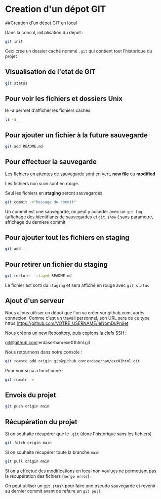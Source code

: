 # Creation d'un dépot GIT

##Creation d'un dépot GIT en local

Dans la consol, initialisation du dépot :

```bash
git init
```

Ceci crée un dossier caché nommé `.git` qui contient tout l'historique du projet 

## Visualisation de l'etat de GIT

```bash
git status
```
## Pour voir les fichiers et dossiers Unix

le -a permet d'afficher les fichiers cachés

```bash
ls -a
```

## Pour ajouter un fichier à la future sauvegarde

```bash
git add README.md
```

## Pour effectuer la sauvegarde

Les fichiers en attentes de sauvegarde sont en vert, **new file** ou **modified**

Les fichiers non suivi sont en rouge.

Seul les fichiers en **staging** seront sauvegardés

```bash
git commit -m"Message du commit"
```


Un commit est une sauvegarde, on peut y accèder 
avec un `git log` (affichage des identifiants de sauvegardes et `git show` ( sans paramètre, affichage du derniere commit

## Pour ajouter tout les fichiers en staging 

```bash
git add .
```

## Pour retirer un fichier du staging

```bash
git restore --staged README.md
```

Le fichier est sorti du `staging` et sera affiché en rouge avec `git status`

## Ajout d'un serveur 

Nous allons utiliser un dépot que l'on va créer sur github.com,
aorès connexion. Comme c'est un travail personnel, son URL sera de ce type https:https://github.com/VOTRE_USERNAME/leNomDuProjet

Nous créons un new Repository, puis copions la clefs SSH :

git@github.com:erdaserhan/exe01html.git

Nous retournons dans notre console :

```bash
git remote add origin git@github.com:erdaserhan/exe01html.git
```

Pour voir si ca a fonctionné :

```bash
git remote -v
```

## Envois du projet

```bash
git push origin main
```

## Récupération du projet

Si on souhaite récupérer que le `.git` (donc l'historique sans les fichiers)

```bash
git fetch origin main
```

Si on souhaite récupérer toute la branche `main`

```bash
git pull origin main
```

Si on a effectué des modifications en local non voulues ne permettant pas 
la récupération des fichiers (`merge error`).

On peut utiliser un `git stash` pour faire une pseudo sauvegarde et revenir au dernier commit
avant de refaire un `git pull`







